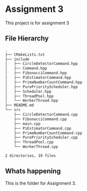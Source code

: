 # Assignment 3

This project is for assignment 3 
## File Hierarchy

```bash
.
├── CMakeLists.txt
├── include
│   ├── CircleDetectorCommand.hpp
│   ├── Command.hpp
│   ├── FibonacciCommand.hpp
│   ├── PiEstimatorCommand.hpp
│   ├── PrimeNumberCountCommand.hpp
│   ├── PurePriorityScheduler.hpp
│   ├── Scheduler.hpp
│   ├── ThreadPool.hpp
│   └── WorkerThread.hpp
├── README.md
└── src
    ├── CircleDetectorCommand.cpp
    ├── FibonacciCommand.cpp
    ├── main.cpp
    ├── PiEstimatorCommand.cpp
    ├── PrimeNumberCountCommand.cpp
    ├── PurePriorityScheduler.cpp
    ├── ThreadPool.cpp
    └── WorkerThread.cpp

2 directories, 19 files
```
## Whats happening
This is the folder for Assignment 3.
